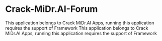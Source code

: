 # Crack-MiDr.AI-Forum
This application belongs to Crack MiDr.AI Apps, running this application requires the support of Framework
This application belongs to Crack MiDr.AI Apps, running this application requires the support of Framework
